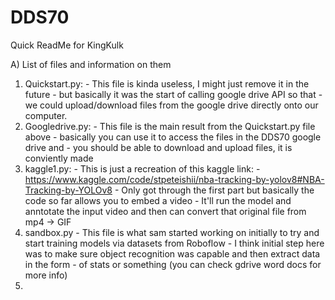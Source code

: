 # DDS70

Quick ReadMe for KingKulk

A) List of files and information on them
  1. Quickstart.py:
    - This file is kinda useless, I might just remove it in the future
    - but basically it was the start of calling google drive API so that
    -  we could upload/download files from the google drive directly onto our computer.
  2. Googledrive.py:
    - This file is the main result from the Quickstart.py file above
    - basically you can use it to access the files in the DDS70 google drive and 
    - you should be able to download and upload files, it is conviently made
  3. kaggle1.py:
    - This is just a recreation of this kaggle link:
    - https://www.kaggle.com/code/stpeteishii/nba-tracking-by-yolov8#NBA-Tracking-by-YOLOv8
    - Only got through the first part but basically the code so far allows you to embed a video
    - It'll run the model and anntotate the input video and then can convert that original file from mp4 -> GIF
  4. sandbox.py
    - This file is what sam started working on initially to try and start training models via datasets from Roboflow
    - I think initial step here was to make sure object recognition was capable and then extract data in the form
    - of stats or something (you can check gdrive word docs for more info)
  5. 

